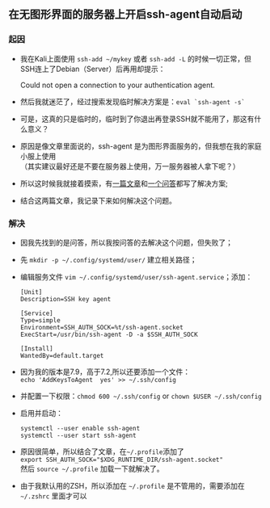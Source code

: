 ## 在无图形界面的服务器上开启ssh-agent自动启动

### 起因

   - 我在Kali上面使用 `ssh-add ~/mykey` 或者 `ssh-add -L` 的时候一切正常，但SSH连上了Debian（Server）后再用却提示：

        Could not open a connection to your authentication agent.

   - 然后我就迷茫了，经过搜索发现临时解决方案是：```eval `ssh-agent -s` ```
   - 可是，这真的只是临时的，临时到了你退出再登录SSH就不能用了，那这有什么意义？
   - 原因是像文章里面说的，ssh-agent 是为图形界面服务的，但我想在我的家庭小服上使用  
     （其实建议最好还是不要在服务器上使用，万一服务器被人拿下呢？）
   - 所以这时候我就接着摸索，有[一篇文章](https://blog.bitisle.net/2020/04/04/run-ssh-agent-ubuntu-server.html)和[一个问答](https://unix.stackexchange.com/questions/339840/how-to-start-and-use-ssh-agent-as-systemd-service)都写了解决方案;
   - 结合这两篇文章，我记录下来如何解决这个问题。

### 解决

   - 因我先找到的是问答，所以我按问答的去解决这个问题，但失败了；  
   - 先 `mkdir -p ~/.config/systemd/user/` 建立相关路径；  
   - 编辑服务文件 `vim ~/.config/systemd/user/ssh-agent.service`；添加：  

        ```
        [Unit]
        Description=SSH key agent

        [Service]
        Type=simple
        Environment=SSH_AUTH_SOCK=%t/ssh-agent.socket
        ExecStart=/usr/bin/ssh-agent -D -a $SSH_AUTH_SOCK

        [Install]
        WantedBy=default.target
        ```

   - 因为我的版本是7.9，高于7.2,所以还要添加一个文件：  
    `echo 'AddKeysToAgent  yes' >> ~/.ssh/config`  
   - 并配置一下权限：`chmod 600 ~/.ssh/config` or `chown $USER ~/.ssh/config`

   - 启用并启动：

        `systemctl --user enable ssh-agent`  
        `systemctl --user start ssh-agent`

   - 原因很简单，所以结合了文章，在`~/.profile`添加了     
     `export SSH_AUTH_SOCK="$XDG_RUNTIME_DIR/ssh-agent.socket"`  
     然后 `source ~/.profile` 加载一下就解决了。
   - 由于我默认用的ZSH，所以添加在 `~/.profile` 是不管用的，需要添加在 `~/.zshrc` 里面才可以